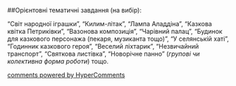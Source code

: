 <div id="hypercomments_widget" class="js-hypercomments-widget invisible"></div>

##Орієнтовні тематичні завдання (на вибір):

“Світ народної іграшки”, “Килим-літак”, “Лампа Аладдіна”, “Казкова квітка Петриківки”, “Вазонова композиція”, “Чарівний палац”, “Будинок для казкового персонажа (пекаря, музиканта тощо)”, “У селянській хаті”, “Годинник казкового героя”, “Веселий ліхтарик”, “Незвичайний транспорт”, “Святкова листівка”, “Новорічне панно” (*групові чи колективна форма роботи*) тощо.


<div class="js-hypercomments-container">
    <a href="http://hypercomments.com" class="hc-link" title="comments widget">comments powered by HyperComments</a>
</div>